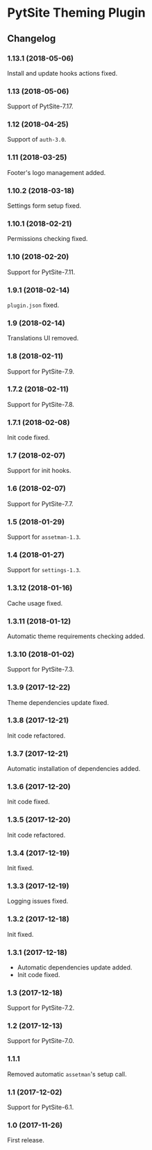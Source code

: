 # PytSite Theming Plugin


## Changelog


### 1.13.1 (2018-05-06)

Install and update hooks actions fixed.


### 1.13 (2018-05-06)

Support of PytSite-7.17.


### 1.12 (2018-04-25)

Support of `auth-3.0`.


### 1.11 (2018-03-25)

Footer's logo management added.


### 1.10.2 (2018-03-18)

Settings form setup fixed.


### 1.10.1 (2018-02-21)

Permissions checking fixed.


### 1.10 (2018-02-20)

Support for PytSite-7.11.


### 1.9.1 (2018-02-14)

`plugin.json` fixed.


### 1.9 (2018-02-14)

Translations UI removed.


### 1.8 (2018-02-11)

Support for PytSite-7.9.


### 1.7.2 (2018-02-11)

Support for PytSite-7.8.


### 1.7.1 (2018-02-08)

Init code fixed.


### 1.7 (2018-02-07)

Support for init hooks.


### 1.6 (2018-02-07)

Support for PytSite-7.7.


### 1.5 (2018-01-29)

Support for `assetman-1.3`.


### 1.4 (2018-01-27)

Support for `settings-1.3`.


### 1.3.12 (2018-01-16)

Cache usage fixed.


### 1.3.11 (2018-01-12)

Automatic theme requirements checking added.


### 1.3.10 (2018-01-02)

Support for PytSite-7.3.


### 1.3.9 (2017-12-22)

Theme dependencies update fixed.


### 1.3.8 (2017-12-21)

Init code refactored.


### 1.3.7 (2017-12-21)

Automatic installation of dependencies added.


### 1.3.6 (2017-12-20)

Init code fixed.


### 1.3.5 (2017-12-20)

Init code refactored.


### 1.3.4 (2017-12-19)

Init fixed.


### 1.3.3 (2017-12-19)

Logging issues fixed.


### 1.3.2 (2017-12-18)

Init fixed.


### 1.3.1 (2017-12-18)

- Automatic dependencies update added.
- Init code fixed.


### 1.3 (2017-12-18)

Support for PytSite-7.2.


### 1.2 (2017-12-13)

Support for PytSite-7.0.


### 1.1.1

Removed automatic `assetman`'s setup call.


### 1.1 (2017-12-02)

Support for PytSite-6.1.


### 1.0 (2017-11-26)

First release.
